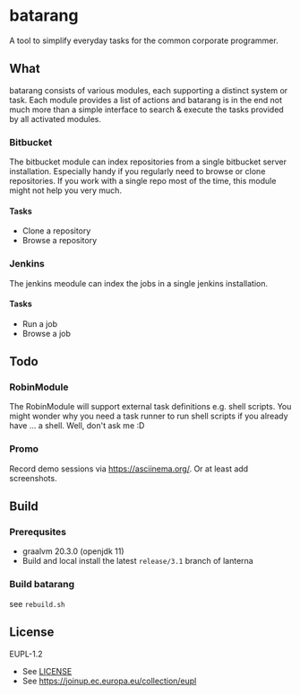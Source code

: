 # batarang

A tool to simplify everyday tasks for the common corporate programmer.

## What

batarang consists of various modules, each supporting a distinct system or task.
Each module provides a list of actions and batarang is in the end not much more
than a simple interface to search & execute the tasks provided by all activated
modules.

### Bitbucket

The bitbucket module can index repositories from a single bitbucket server
installation. Especially handy if you regularly need to browse or clone
repositories. If you work with a single repo most of the time, this module might
not help you very much.

#### Tasks

- Clone a repository
- Browse a repository

### Jenkins

The jenkins meodule can index the jobs in a single jenkins installation.

#### Tasks

- Run a job
- Browse a job

## Todo

### RobinModule

The RobinModule will support external task definitions e.g. shell scripts. You
might wonder why you need a task runner to run shell scripts if you already have
... a shell. Well, don't ask me :D

### Promo

Record demo sessions via https://asciinema.org/. Or at least add screenshots.

## Build

### Prerequsites

- graalvm 20.3.0 (openjdk 11)
- Build and local install the latest `release/3.1` branch of lanterna

### Build batarang

see `rebuild.sh`

## License

EUPL-1.2

- See [LICENSE](LICENSE)
- See https://joinup.ec.europa.eu/collection/eupl
